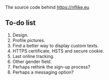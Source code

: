 The source code behind https://nflike.eu

## To-do list

1. Design.
2. Profile pictures.
3. Find a better way to display custom texts.
4. HTTPS certificate, HSTS and secure cookie.
5. Last online tracking.
6. Other gender field.
7. Perhaps rethink the sign-up process?
8. Perhaps a messaging option?


